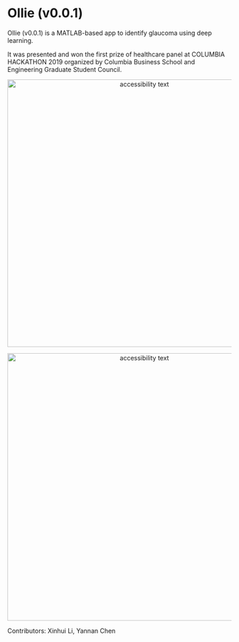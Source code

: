 # Ollie (v0.0.1)

Ollie (v0.0.1) is a MATLAB-based app to identify glaucoma using deep learning. 

It was presented and won the first prize of healthcare panel at COLUMBIA HACKATHON 2019 organized by Columbia Business School and Engineering Graduate Student Council.

<p align="center">
  <img src="Pictures/GUI_patient.jpg" width="600" alt="accessibility text">
</p>

<p align="center">
  <img src="Pictures/GUI_doctor.jpg" width="600" alt="accessibility text">
</p>

Contributors: Xinhui Li, Yannan Chen